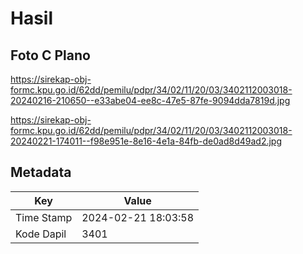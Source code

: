 # Hasil

## Foto C Plano

https://sirekap-obj-formc.kpu.go.id/62dd/pemilu/pdpr/34/02/11/20/03/3402112003018-20240216-210650--e33abe04-ee8c-47e5-87fe-9094dda7819d.jpg

https://sirekap-obj-formc.kpu.go.id/62dd/pemilu/pdpr/34/02/11/20/03/3402112003018-20240221-174011--f98e951e-8e16-4e1a-84fb-de0ad8d49ad2.jpg


## Metadata

| Key        | Value               |
| ---------- | ------------------- |
| Time Stamp | 2024-02-21 18:03:58 |
| Kode Dapil | 3401                |



